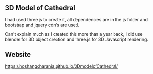 ## 3D Model of Cathedral

I had used three.js to create it, all dependencies are in the js folder and bootstrap and jquery cdn's are used.

Can't explain much as I created this more than a year back, I did use blender for 3D object creation and three.js for 3D Javascript rendering.

## Website

https://hoshangcharania.github.io/3DmodelofCathedral/
